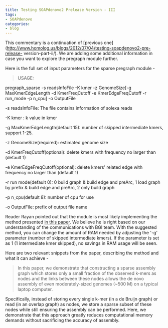 ```yaml
---
title: Testing SOAPdenovo2 Prelease Version - III
tags:
- SOAPdenovo
categories:
- blog
---
```

This commentary is a continuation of [previous
one](http://www.homolog.us/blogs/2012/07/04/testing-soapdenovo2-pre-release-
version-part-ii/). We are adding some additional information in case you want
to explore the pregraph module further.
<!--more-->

Here is the full set of input parameters for the sparse pregraph module -

> USAGE:

pregraph_sparse -s readsInfoFile -K kmer -z GenomeSize[-g MaxKmerEdgeLength -d
KmerFreqCutoff -e KmerEdgeFreqCutoff -r run_mode -p n_cpu] -o OutputFile

-s readsInfoFile: The file contains information of solexa reads 

-K kmer : k value in kmer 

-g MaxKmerEdgeLength(default 15): number of skipped intermediate kmers, support 1-25. 

-z GenomeSize(required): estimated genome size 

-d KmerFreqCutoff(optional): delete kmers with frequency no larger than (default 1) 

-e KmerEdgeFreqCutoff(optional): delete kmers' related edge with frequency no larger than (default 1) 

-r run mode(default 0): 0 build graph & build edge and preArc, 1 load graph by prefix & build edge and preArc, 2 only build graph 

-p n_cpu(default 8): number of cpu for use 

-o OutputFile: prefix of output file name

Reader Rayan pointed out that the module is most likely implementing the
method presented [in this
paper](http://www.biomedcentral.com/1471-2105/13/S6/S1/). We believe he is
right based on our understanding of the communications with BGI team. With the
suggested method, you can change the amount of RAM needed by adjusting the
'-g' parameter (number of skipped intermediate kmers). If the parameter is set
as 1 (1 intermediate kmer skipped), no savings in RAM usage will be seen.

Here are two relevant snippets from the paper, describing the method and what
it can achieve -

> In this paper, we demonstrate that constructing a sparse assembly graph
which stores only a small fraction of the observed k-mers as nodes and the
links between these nodes allows the de novo assembly of even moderately-sized
genomes (~500 M) on a typical laptop computer.

>

Specifically, instead of storing every single k-mer (in a de Bruijn graph) or
read (in an overlap graph) as nodes, we store a sparse subset of these nodes
while still ensuring the assembly can be performed. Here, we demonstrate that
this approach greatly reduces computational memory demands without sacrificing
the accuracy of assembly.

